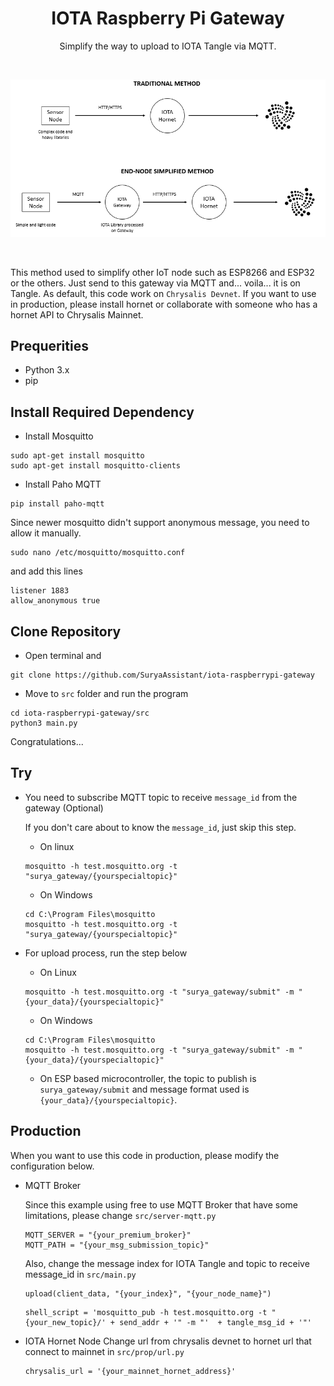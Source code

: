 <!-- Title -->
<span align = "center">

# IOTA Raspberry Pi Gateway

Simplify the way to upload to IOTA Tangle via MQTT. 

</span>
<!-- End of Title -->

<br>
<span align = "center">
   
![Logo](https://github.com/SuryaAssistant/iota-raspberrypi-gateway/blob/main/new_iota.png)

</span>
<br>


This method used to simplify other IoT node such as ESP8266 and ESP32 or the others. Just send to this gateway via MQTT and... voila... it is on Tangle.
As default, this code work on `Chrysalis Devnet`. If you want to use in production, please install hornet or collaborate with someone who has a hornet API to Chrysalis Mainnet.

## Prequerities
- Python 3.x
- pip

## Install Required Dependency

- Install Mosquitto
```
sudo apt-get install mosquitto
sudo apt-get install mosquitto-clients
```
- Install Paho MQTT
```
pip install paho-mqtt
```

Since newer mosquitto didn't support anonymous message, you need to allow it manually.
```
sudo nano /etc/mosquitto/mosquitto.conf
```
and add this lines
```
listener 1883
allow_anonymous true
```

## Clone Repository
- Open terminal and 
```
git clone https://github.com/SuryaAssistant/iota-raspberrypi-gateway
```
- Move to `src` folder and run the program
```
cd iota-raspberrypi-gateway/src
python3 main.py
```

Congratulations...

## Try

- You need to subscribe MQTT topic to receive `message_id` from the gateway (Optional)

  If you don't care about to know the `message_id`, just skip this step.
  
  - On linux
  ```
  mosquitto -h test.mosquitto.org -t "surya_gateway/{yourspecialtopic}"
  ```
  
  - On Windows
  ```
  cd C:\Program Files\mosquitto
  mosquitto -h test.mosquitto.org -t "surya_gateway/{yourspecialtopic}"
  ```
  
- For upload process, run the step below
  - On Linux
  ```
  mosquitto -h test.mosquitto.org -t "surya_gateway/submit" -m "{your_data}/{yourspecialtopic}"
  ```

  - On Windows
  ```
  cd C:\Program Files\mosquitto
  mosquitto -h test.mosquitto.org -t "surya_gateway/submit" -m "{your_data}/{yourspecialtopic}"
  ```
  
  - On ESP based microcontroller, the topic to publish is `surya_gateway/submit` and message format used is `{your_data}/{yourspecialtopic}`.
  
## Production
When you want to use this code in production, please modify the configuration below.
- MQTT Broker

  Since this example using free to use MQTT Broker that have some limitations, please change `src/server-mqtt.py`
  ```
  MQTT_SERVER = "{your_premium_broker}"
  MQTT_PATH = "{your_msg_submission_topic}"
  ```
  
  Also, change the message index for IOTA Tangle and topic to receive message_id in `src/main.py`
  ```
  upload(client_data, "{your_index}", "{your_node_name}")
  ```
  ```
  shell_script = 'mosquitto_pub -h test.mosquitto.org -t "{your_new_topic}/' + send_addr + '" -m "'  + tangle_msg_id + '"'
  ```
- IOTA Hornet Node
  Change url from chrysalis devnet to hornet url that connect to mainnet in `src/prop/url.py`
  ```
  chrysalis_url = '{your_mainnet_hornet_address}'
  ```
